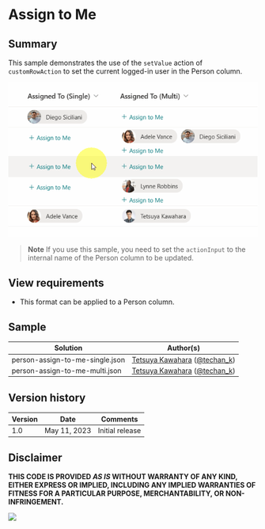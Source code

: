 # Assign to Me

## Summary

This sample demonstrates the use of the `setValue` action of `customRowAction` to set the current logged-in user in the Person column.

![screenshot of the sample](./assets/screenshot.gif)

> **Note**
> If you use this sample, you need to set the `actionInput` to the internal name of the Person column to be updated.

## View requirements
- This format can be applied to a Person column.

## Sample

Solution|Author(s)
--------|---------
person-assign-to-me-single.json | [Tetsuya Kawahara](https://github.com/tecchan1107) ([@techan_k](https://twitter.com/techan_k))
person-assign-to-me-multi.json | [Tetsuya Kawahara](https://github.com/tecchan1107) ([@techan_k](https://twitter.com/techan_k))

## Version history

Version |Date         |Comments
--------|-------------|--------
1.0     |May 11, 2023 |Initial release

## Disclaimer
**THIS CODE IS PROVIDED *AS IS* WITHOUT WARRANTY OF ANY KIND, EITHER EXPRESS OR IMPLIED, INCLUDING ANY IMPLIED WARRANTIES OF FITNESS FOR A PARTICULAR PURPOSE, MERCHANTABILITY, OR NON-INFRINGEMENT.**

<img src="https://pnptelemetry.azurewebsites.net/list-formatting/column-samples/person-assign-to-me" />
